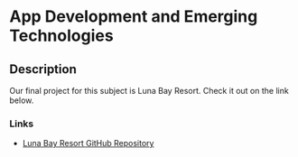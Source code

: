 # App Development and Emerging Technologies

## Description

Our final project for this subject is Luna Bay Resort. Check it out on the link below.

### Links

- [Luna Bay Resort GitHub Repository](https://github.com/DragunWF/Luna-Bay-Resort)

